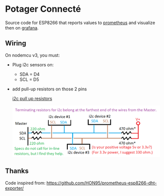 # Potager Connecté

Source code for ESP8266 that reports values to [prometheus](https://prometheus.io/) and visualize then on [grafana](https://grafana.com/).

## Wiring

On nodemcu v3, you must:
- Plug i2c sensors on:
  - SDA = D4
  - SCL = D5
- add pull-up resistors on those 2 pins

    [i2c pull up resistors](https://create.arduino.cc/projecthub/consoleteam/multiple-mode-environmental-sensor-deck-with-mkr1000-f184a6)

    ![wiring](./doc/i2c-pullup-resistors.png)

## Thanks

Code inspired from: <https://github.com/HON95/prometheus-esp8266-dht-exporter/>
